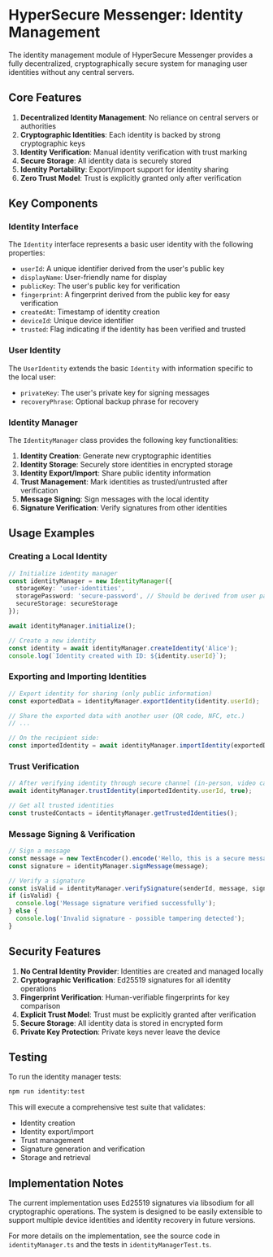 # HyperSecure Messenger: Identity Management

The identity management module of HyperSecure Messenger provides a fully decentralized, cryptographically secure system for managing user identities without any central servers.

## Core Features

1. **Decentralized Identity Management**: No reliance on central servers or authorities
2. **Cryptographic Identities**: Each identity is backed by strong cryptographic keys
3. **Identity Verification**: Manual identity verification with trust marking
4. **Secure Storage**: All identity data is securely stored
5. **Identity Portability**: Export/import support for identity sharing
6. **Zero Trust Model**: Trust is explicitly granted only after verification

## Key Components

### Identity Interface

The `Identity` interface represents a basic user identity with the following properties:

- `userId`: A unique identifier derived from the user's public key
- `displayName`: User-friendly name for display
- `publicKey`: The user's public key for verification
- `fingerprint`: A fingerprint derived from the public key for easy verification
- `createdAt`: Timestamp of identity creation
- `deviceId`: Unique device identifier
- `trusted`: Flag indicating if the identity has been verified and trusted

### User Identity

The `UserIdentity` extends the basic `Identity` with information specific to the local user:

- `privateKey`: The user's private key for signing messages
- `recoveryPhrase`: Optional backup phrase for recovery

### Identity Manager

The `IdentityManager` class provides the following key functionalities:

1. **Identity Creation**: Generate new cryptographic identities
2. **Identity Storage**: Securely store identities in encrypted storage
3. **Identity Export/Import**: Share public identity information
4. **Trust Management**: Mark identities as trusted/untrusted after verification
5. **Message Signing**: Sign messages with the local identity
6. **Signature Verification**: Verify signatures from other identities

## Usage Examples

### Creating a Local Identity

```typescript
// Initialize identity manager
const identityManager = new IdentityManager({
  storageKey: 'user-identities',
  storagePassword: 'secure-password', // Should be derived from user password
  secureStorage: secureStorage
});

await identityManager.initialize();

// Create a new identity
const identity = await identityManager.createIdentity('Alice');
console.log(`Identity created with ID: ${identity.userId}`);
```

### Exporting and Importing Identities

```typescript
// Export identity for sharing (only public information)
const exportedData = identityManager.exportIdentity(identity.userId);

// Share the exported data with another user (QR code, NFC, etc.)
// ...

// On the recipient side:
const importedIdentity = await identityManager.importIdentity(exportedData);
```

### Trust Verification

```typescript
// After verifying identity through secure channel (in-person, video call, etc.)
await identityManager.trustIdentity(importedIdentity.userId, true);

// Get all trusted identities
const trustedContacts = identityManager.getTrustedIdentities();
```

### Message Signing & Verification

```typescript
// Sign a message
const message = new TextEncoder().encode('Hello, this is a secure message');
const signature = identityManager.signMessage(message);

// Verify a signature
const isValid = identityManager.verifySignature(senderId, message, signature);
if (isValid) {
  console.log('Message signature verified successfully');
} else {
  console.log('Invalid signature - possible tampering detected');
}
```

## Security Features

1. **No Central Identity Provider**: Identities are created and managed locally
2. **Cryptographic Verification**: Ed25519 signatures for all identity operations
3. **Fingerprint Verification**: Human-verifiable fingerprints for key comparison
4. **Explicit Trust Model**: Trust must be explicitly granted after verification
5. **Secure Storage**: All identity data is stored in encrypted form
6. **Private Key Protection**: Private keys never leave the device

## Testing

To run the identity manager tests:

```bash
npm run identity:test
```

This will execute a comprehensive test suite that validates:
- Identity creation
- Identity export/import
- Trust management
- Signature generation and verification
- Storage and retrieval

## Implementation Notes

The current implementation uses Ed25519 signatures via libsodium for all cryptographic operations. The system is designed to be easily extensible to support multiple device identities and identity recovery in future versions.

For more details on the implementation, see the source code in `identityManager.ts` and the tests in `identityManagerTest.ts`. 